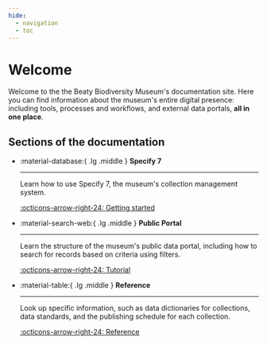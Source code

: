 ```yaml
---
hide:
  - navigation
  - toc
---
```


# Welcome

Welcome to the the Beaty Biodiversity Museum's documentation site. Here you can find information about the museum's entire digital presence: including tools, processes and workflows, and external data portals, **all in one place**.

## Sections of the documentation

<div class="grid cards" markdown>

-   :material-database:{ .lg .middle } __Specify 7__

    ---

    Learn how to use Specify 7, the museum's collection management system.

    [:octicons-arrow-right-24: Getting started](specify/getting-started/index.md)

-   :material-search-web:{ .lg .middle } __Public Portal__

    ---

    Learn the structure of the museum's public data portal, including how to search for records based on criteria using filters.

    [:octicons-arrow-right-24: Tutorial](portal/index.md)

-   :material-table:{ .lg .middle } __Reference__

    ---

    Look up specific information, such as data dictionaries for collections, data standards, and the publishing schedule for each collection.

    [:octicons-arrow-right-24: Reference](reference/index.md)
</div>